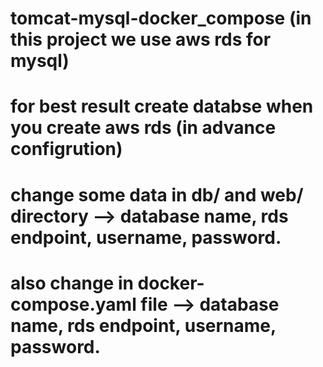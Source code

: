 # tomcat-mysql-docker_compose (in this project we use aws rds for mysql)

# for best result create databse when you create aws rds (in advance configrution)

# change some data in db/ and web/ directory --> database name, rds endpoint, username, password.

# also change in docker-compose.yaml file --> database name, rds endpoint, username, password.
